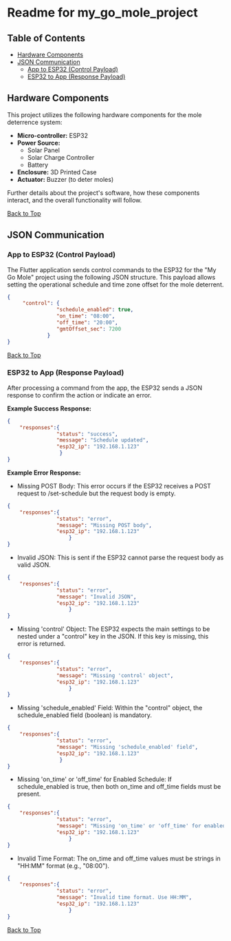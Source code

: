 # Readme for my_go_mole_project

## Table of Contents
* [Hardware Components](#hardware-components)
* [JSON Communication](#json-communication)
    * [App to ESP32 (Control Payload)](#app-to-esp32-control-payload)
    * [ESP32 to App (Response Payload)](#esp32-to-app-response-payload)

## Hardware Components

This project utilizes the following hardware components for the mole deterrence system:

*   **Micro-controller:** ESP32
*   **Power Source:**
    *   Solar Panel
    *   Solar Charge Controller
    *   Battery
*   **Enclosure:** 3D Printed Case
*   **Actuator:** Buzzer (to deter moles)

Further details about the project's software, how these components interact, and the overall functionality will follow.

[Back to Top](#readme-for-my_go_mole_project)

## JSON Communication

### App to ESP32 (Control Payload)

The Flutter application sends control commands to the ESP32 for the "My Go Mole" project using the following JSON structure. This payload allows setting the operational schedule and time zone offset for the mole deterrent.


```json
{
     "control": {
                "schedule_enabled": true,
                "on_time": "08:00",
                "off_time": "20:00",
                "gmtOffset_sec": 7200
             }
}
```

[Back to Top](#readme-for-my_go_mole_project)

### ESP32 to App (Response Payload)

After processing a command from the app, the ESP32 sends a JSON response to confirm the action or indicate an error.

**Example Success Response:**
```json
{
    "responses":{
                "status": "success",
                "message": "Schedule updated",
                "esp32_ip": "192.168.1.123"
                 }
}
```

**Example Error Response:**

* Missing POST Body: This error occurs if the ESP32 receives a POST request to /set-schedule but the request body is empty.
```json
{
    "responses":{
                "status": "error",
                "message": "Missing POST body",
                "esp32_ip": "192.168.1.123"
                    }
}
```

* Invalid JSON: This is sent if the ESP32 cannot parse the request body as valid JSON.

```json
{
    "responses":{
                "status": "error",
                "message": "Invalid JSON",
                "esp32_ip": "192.168.1.123"
                    }
}
```

* Missing 'control' Object: The ESP32 expects the main settings to be nested under a "control" key in the JSON. If this key is missing, this error is returned.

```json
{
    "responses":{
                "status": "error",
                "message": "Missing 'control' object",
                "esp32_ip": "192.168.1.123"
                    }
}
```

* Missing 'schedule_enabled' Field: Within the "control" object, the schedule_enabled field (boolean) is mandatory.

```json
{
    "responses":{
                "status": "error",
                "message": "Missing 'schedule_enabled' field",
                "esp32_ip": "192.168.1.123"
                 }
}
```

* Missing 'on_time' or 'off_time' for Enabled Schedule: If schedule_enabled is true, then both on_time and off_time fields must be present.

```json
{
    "responses":{
                "status": "error",
                "message": "Missing 'on_time' or 'off_time' for enabled schedule",
                "esp32_ip": "192.168.1.123"
                    }
}
```
* Invalid Time Format: The on_time and off_time values must be strings in "HH:MM" format (e.g., "08:00").

```json
{
    "responses":{
                "status": "error",
                "message": "Invalid time format. Use HH:MM",
                "esp32_ip": "192.168.1.123"
                    }
}
```


[Back to Top](#readme-for-my_go_mole_project)
